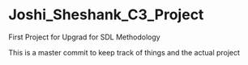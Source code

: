 # Joshi_Sheshank_C3_Project
First Project for Upgrad for SDL Methodology

This is a master commit to keep track of things and the actual project
